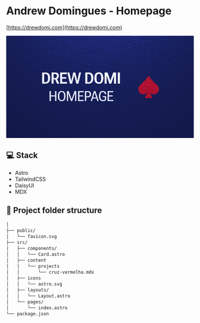 # Andrew Domingues - Homepage

[https://drewdomi.com](https://drewdomi.com)

![BANNER](public/card.png)

## 💻 Stack

- Astro
- TailwindCSS
- DaisyUI
- MDX

## 🚀 Project folder structure

```text
│
├── public/
│   └── favicon.svg
├── src/
│   ├── components/
│   │   └── Card.astro
│   ├── content
│   │   └── projects
│   │       └── cruz-vermelha.mdx
│   ├── icons
│   │   └── astro.svg
│   ├── layouts/
│   │   └── Layout.astro
│   └── pages/
│       └── index.astro
└── package.json
```
